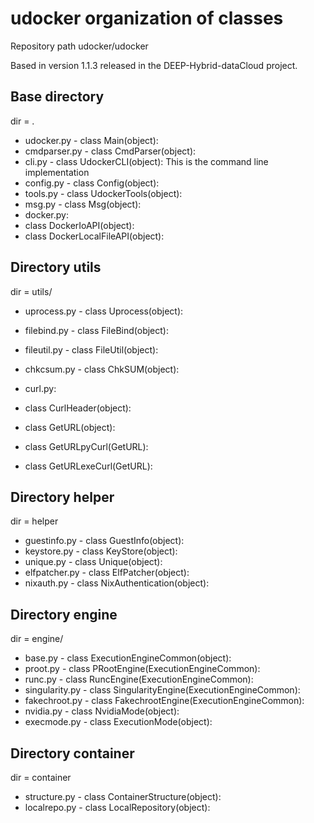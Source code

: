 # udocker organization of classes

Repository path udocker/udocker

Based in version 1.1.3 released in the DEEP-Hybrid-dataCloud project.

## Base directory

dir = .

* udocker.py - class Main(object):
* cmdparser.py - class CmdParser(object):
* cli.py -     class UdockerCLI(object): This is the command line implementation
* config.py -  class Config(object):
* tools.py -   class UdockerTools(object):
* msg.py - class Msg(object):
* docker.py:
* class DockerIoAPI(object):
* class DockerLocalFileAPI(object):

## Directory utils

dir = utils/

* uprocess.py - class Uprocess(object):
* filebind.py - class FileBind(object):
* fileutil.py - class FileUtil(object):
* chkcsum.py -  class ChkSUM(object):

* curl.py:
* class CurlHeader(object):
* class GetURL(object):
* class GetURLpyCurl(GetURL):
* class GetURLexeCurl(GetURL):

## Directory helper

dir = helper

* guestinfo.py -  class GuestInfo(object):
* keystore.py -   class KeyStore(object):
* unique.py -     class Unique(object):
* elfpatcher.py - class ElfPatcher(object):
* nixauth.py -    class NixAuthentication(object):

## Directory engine

dir = engine/

* base.py -        class ExecutionEngineCommon(object):
* proot.py -       class PRootEngine(ExecutionEngineCommon):
* runc.py -        class RuncEngine(ExecutionEngineCommon):
* singularity.py - class SingularityEngine(ExecutionEngineCommon):
* fakechroot.py -  class FakechrootEngine(ExecutionEngineCommon):
* nvidia.py -      class NvidiaMode(object):
* execmode.py -    class ExecutionMode(object):

## Directory container

dir = container

* structure.py - class ContainerStructure(object):
* localrepo.py - class LocalRepository(object):
